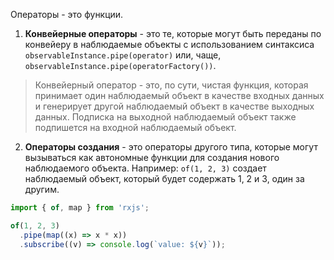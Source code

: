 Операторы - это функции.

1. **Конвейерные операторы** - это те, которые могут быть переданы по конвейеру в наблюдаемые объекты с использованием синтаксиса `observableInstance.pipe(operator)` или, чаще, `observableInstance.pipe(operatorFactory())`.
> Конвейерный оператор - это, по сути, чистая функция, которая принимает один наблюдаемый объект в качестве входных данных и генерирует другой наблюдаемый объект в качестве выходных данных. Подписка на выходной наблюдаемый объект также подпишется на входной наблюдаемый объект.

2. **Операторы создания** - это операторы другого типа, которые могут вызываться как автономные функции для создания нового наблюдаемого объекта. Например: `of(1, 2, 3)` создает наблюдаемый объект, который будет содержать 1, 2 и 3, один за другим.

```js
import { of, map } from 'rxjs';

of(1, 2, 3)
  .pipe(map((x) => x * x))
  .subscribe((v) => console.log(`value: ${v}`));
```